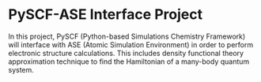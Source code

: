 # PySCF-ASE Interface Project

In this project, PySCF (Python-based Simulations Chemistry Framework) will interface with ASE (Atomic Simulation Environment) in order to perform electronic structure calculations. This includes density functional theory approximation technique to find the Hamiltonian of a many-body quantum system.
